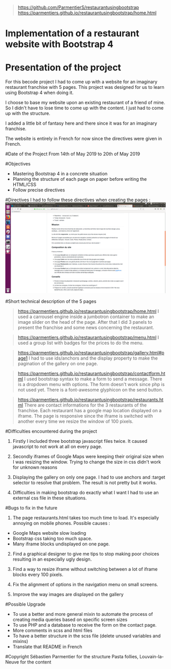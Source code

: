 > https://github.com/ParmentierS/restaurantusingbootstrap
> https://parmentiers.github.io/restaurantusingbootstrap/home.html

# Implementation of a restaurant website with Bootstrap 4

# Presentation of the project
For this becode project I had to come up with a website for an imaginary restaurant franchise with 5 pages. 
This project was designed for us to learn using Bootstrap 4 when doing it.

I choose to base my website upon an existing restaurant of a friend of mine.
So I didn't have to lose time to come up with the content.
I just had to come up with the structure.

I added a little bit of fantasy here and there since it was for an imaginary franchise.

The website is entirely in French for now since the directives were given in French.

#Date of the Project
From 14th of May 2019 to 20th of May 2019

#Objectives 
- Mastering Bootstrap 4 in a concrete situation
- Planning the structure of each page on paper before writing the HTML/CSS
- Follow precise directives

#Directives
I had to follow these directives when creating the pages :
 ![Directives of a becode project in french](assets/img/consignes.png)

#Short technical description of the 5 pages
> https://parmentiers.github.io/restaurantusingbootstrap/home.html
I used a carrousel engine inside a jumbotron container to make an image slider on the head of the page.
After that I did 3 panels to present the franchise and some news concerning the restaurant.

> https://parmentiers.github.io/restaurantusingbootstrap/menu.html
I used a group list with badges for the prices to do the menu.

> https://parmentiers.github.io/restaurantusingbootstrap/gallery.html#page1
I had to use ids/anchors and the display property to make the pagination of the gallery on one page.

> https://parmentiers.github.io/restaurantusingbootstrap/contactform.html
I used bootstrap syntax to make a form to send a message.
There is a dropdown menu with options.
The form doesn't work since php is not used yet.
There is a font-awesome glyphicon on the send button.

> https://parmentiers.github.io/restaurantusingbootstrap/restaurants.html
There are contact informations for the 3 restaurants of the franchise.
Each restaurant has a google map location displayed on a iframe.
The page is responsive since the iframe is switched  with another every time we resize the window of 100 pixels. 


#Difficulties encountered during the project
1. Firstly I included three bootstrap javascript files twice. 
It caused javascript to not work at all on every page.

2. Secondly iframes of Google Maps were keeping their original size when I was resizing the window.
Trying to change the size in css didn't work for unknown reasons

3. Displaying the gallery on only one page.
I had to use anchors and :target selector to resolve that problem.
The result is not pretty but it works.

4. Difficulties in making bootstrap do exactly what I want 
I had to use an external css file in these situations.

#Bugs to fix in the future

1. The page restaurants.html takes too much time to load.
It's especially annoying on mobile phones.
Possible causes : 
- Google Maps website slow loading 
- Bootstrap css taking too much space.
- Many iframe blocks undisplayed on one page.

2. Find a graphical designer to give me tips to stop making poor choices resulting in an especially ugly design.

3. Find a way to resize iframe without switching between a lot of iframe blocks every 100 pixels.

4. Fix the alignment of options in the navigation menu on small screens.

5. Improve the way images are displayed on the gallery

#Possible Upgrade
- To use a better and more general mixin to automate the process of creating media queries based on specific screen sizes
- To use PHP and a database to receive the form on the contact page.
- More comments in scss and html files
- To have a better structure in the scss file (delete unused variables and mixins)
- Translate that README in French

#Copyright 
Sébastien Parmentier for the structure
Pasta follies, Louvain-la-Neuve for the content





